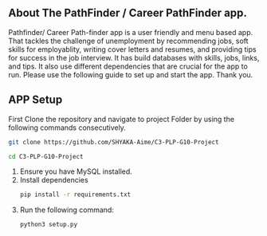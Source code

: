 ## About The PathFinder / Career PathFinder app.

Pathfinder/ Career Path-finder app is a user friendly and  menu based app. That tackles the challenge of unemployment by recommending jobs, soft skills for employablity, writing cover letters and resumes, and providing tips for success in the job interview. It has build databases with skills, jobs, links, and tips. It also use different dependencies that are crucial for the app to run. Please use the following guide to set up and start the app. Thank you.

## APP Setup


First Clone the repository and navigate to project Folder by using the following commands consecutively.

```sh
git clone https://github.com/SHYAKA-Aime/C3-PLP-G10-Project

cd C3-PLP-G10-Project
```

1. Ensure you have MySQL installed.
2. Install dependencies
   ```sh
   pip install -r requirements.txt
   ```
3. Run the following command:
   ```sh
   python3 setup.py
   ```
